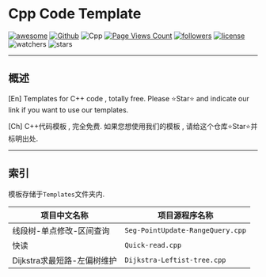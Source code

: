 # Cpp Code Template

[![awesome](https://camo.githubusercontent.com/abb97269de2982c379cbc128bba93ba724d8822bfbe082737772bd4feb59cb54/68747470733a2f2f63646e2e7261776769742e636f6d2f73696e647265736f726875732f617765736f6d652f643733303566333864323966656437386661383536353265336136336531353464643865383832392f6d656469612f62616467652e737667)](https://github.com/sindresorhus/awesome)
[![Github](https://img.shields.io/badge/GitHub-100000?style=for-the-badge&logo=github&logoColor=white)](https://github.com)
![Cpp](https://img.shields.io/badge/C%2B%2B-00599C?style=for-the-badge&logo=c%2B%2B&logoColor=white)
[![Page Views Count](https://badges.toozhao.com/badges/01HDE13JSWPFN1ME6TGB42DV8T/green.svg)](https://badges.toozhao.com/stats/01HDE13JSWPFN1ME6TGB42DV8T "Get your own page views count badge on badges.toozhao.com")
[![followers](https://img.shields.io/github/followers/kfy666.svg?style=social&label=Follow&maxAge=2592000)](https://github.com/kfy666)
[![license](https://img.shields.io/github/license/kfy666/CppCodeTemplate.svg)](https://github.com/kfy666/CppCodeTemplate)
![watchers](https://img.shields.io/github/watchers/kfy666/CppCodeTemplate.svg?style=social&label=Watch)
![stars](https://img.shields.io/github/stars/kfy666/CppCodeTemplate.svg?style=social&label=Stars)

---

## 概述

[En] Templates for C++ code , totally free. Please ⭐Star⭐ and indicate our link if you want to use our templates.

[Ch] C++代码模板 , 完全免费. 如果您想使用我们的模板 , 请给这个仓库⭐Star⭐并标明出处.

---

## 索引

模板存储于<code>Templates</code>文件夹内.

| 项目中文名称 | 项目源程序名称 |
|------|------|
|线段树-单点修改-区间查询 | <code>Seg-PointUpdate-RangeQuery.cpp</code> |
|快读| <code>Quick-read.cpp</code> |
|Dijkstra求最短路-左偏树维护| <code>Dijkstra-Leftist-tree.cpp</code> |
